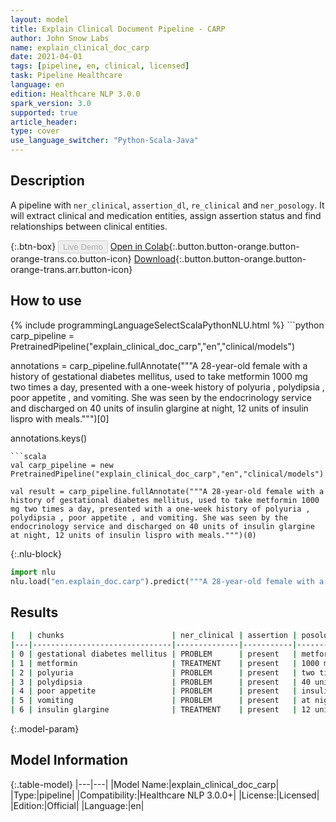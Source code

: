 ```yaml
---
layout: model
title: Explain Clinical Document Pipeline - CARP
author: John Snow Labs
name: explain_clinical_doc_carp
date: 2021-04-01
tags: [pipeline, en, clinical, licensed]
task: Pipeline Healthcare
language: en
edition: Healthcare NLP 3.0.0
spark_version: 3.0
supported: true
article_header:
type: cover
use_language_switcher: "Python-Scala-Java"
---
```


## Description

A pipeline with `ner_clinical`, `assertion_dl`, `re_clinical` and `ner_posology`. It will extract clinical and medication entities, assign assertion status and find relationships between clinical entities.

{:.btn-box}
<button class="button button-orange" disabled>Live Demo</button>
[Open in Colab](https://colab.research.google.com/github/JohnSnowLabs/spark-nlp-workshop/blob/master/tutorials/Certification_Trainings/Healthcare/11.Pretrained_Clinical_Pipelines.ipynb){:.button.button-orange.button-orange-trans.co.button-icon}
[Download](https://s3.amazonaws.com/auxdata.johnsnowlabs.com/clinical/models/explain_clinical_doc_carp_en_3.0.0_3.0_1617296754955.zip){:.button.button-orange.button-orange-trans.arr.button-icon}

## How to use



<div class="tabs-box" markdown="1">
{% include programmingLanguageSelectScalaPythonNLU.html %}
```python
carp_pipeline = PretrainedPipeline("explain_clinical_doc_carp","en","clinical/models")

annotations =  carp_pipeline.fullAnnotate("""A 28-year-old female with a history of gestational diabetes mellitus, used to take metformin 1000 mg two times a day, presented with a one-week history of polyuria , polydipsia , poor appetite , and vomiting. She was seen by the endocrinology service and discharged on 40 units of insulin glargine at night, 12 units of insulin lispro with meals.""")[0]

annotations.keys()
```
```scala
val carp_pipeline = new PretrainedPipeline("explain_clinical_doc_carp","en","clinical/models")

val result = carp_pipeline.fullAnnotate("""A 28-year-old female with a history of gestational diabetes mellitus, used to take metformin 1000 mg two times a day, presented with a one-week history of polyuria , polydipsia , poor appetite , and vomiting. She was seen by the endocrinology service and discharged on 40 units of insulin glargine at night, 12 units of insulin lispro with meals.""")(0)

```


{:.nlu-block}
```python
import nlu
nlu.load("en.explain_doc.carp").predict("""A 28-year-old female with a history of gestational diabetes mellitus, used to take metformin 1000 mg two times a day, presented with a one-week history of polyuria , polydipsia , poor appetite , and vomiting. She was seen by the endocrinology service and discharged on 40 units of insulin glargine at night, 12 units of insulin lispro with meals.""")
```

</div>

## Results

```bash
|   | chunks                        | ner_clinical | assertion | posology_chunk   | ner_posology | relations |
|---|-------------------------------|--------------|-----------|------------------|--------------|-----------|
| 0 | gestational diabetes mellitus | PROBLEM      | present   | metformin        | Drug         | TrAP      |
| 1 | metformin                     | TREATMENT    | present   | 1000 mg          | Strength     | TrCP      |
| 2 | polyuria                      | PROBLEM      | present   | two times a day  | Frequency    | TrCP      |
| 3 | polydipsia                    | PROBLEM      | present   | 40 units         | Dosage       | TrWP      |
| 4 | poor appetite                 | PROBLEM      | present   | insulin glargine | Drug         | TrCP      |
| 5 | vomiting                      | PROBLEM      | present   | at night         | Frequency    | TrAP      |
| 6 | insulin glargine              | TREATMENT    | present   | 12 units         | Dosage       | TrAP      |

```

{:.model-param}
## Model Information

{:.table-model}
|---|---|
|Model Name:|explain_clinical_doc_carp|
|Type:|pipeline|
|Compatibility:|Healthcare NLP 3.0.0+|
|License:|Licensed|
|Edition:|Official|
|Language:|en|